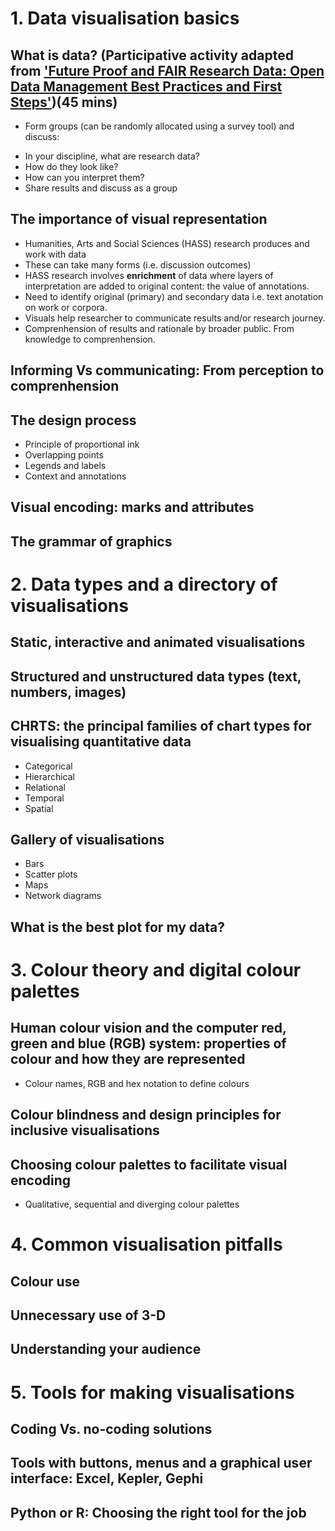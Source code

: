 # 1. Data visualisation basics 
## What is data? (Participative activity adapted from ['Future Proof and FAIR Research Data: Open Data Management Best Practices and First Steps'](https://www.fosteropenscience.eu/node/2603))(45 mins)

* Form groups (can be randomly allocated using a survey tool) and discuss:
 - In your discipline, what are research data?
 - How do they look like?  
 - How can you interpret them?
 - Share results and discuss as a group

## The importance of visual representation

* Humanities, Arts and Social Sciences (HASS) research produces and work with data  
* These can take many forms (i.e. discussion outcomes)
* HASS research involves **enrichment** of data where layers of interpretation are added to original content: the value of annotations.
* Need to identify original (primary) and secondary data i.e. text anotation on work or corpora.
* Visuals help researcher to communicate results and/or research journey.
* Comprenhension of results and rationale by broader public. From knowledge to comprenhension.

## Informing Vs communicating: From perception to comprenhension
## The design process 
   - Principle of proportional ink 
   - Overlapping points
   - Legends and labels
   - Context and annotations
 ## Visual encoding: marks and attributes
 ## The grammar of graphics
 
 # 2. Data types and a directory of visualisations
 
 ## Static, interactive and animated visualisations
 ## Structured and unstructured data types (text, numbers, images)
 ## CHRTS: the principal families of chart types for visualising quantitative data
   - Categorical
   - Hierarchical
   - Relational
   - Temporal
   - Spatial


 ## Gallery of visualisations
   - Bars
   - Scatter plots
   - Maps
   - Network diagrams
 
 ## What is the best plot for my data?
 
 # 3. Colour theory and digital colour palettes
 ## Human colour vision and the computer red, green and blue (RGB) system: properties of colour and how they are represented
   - Colour names, RGB and hex notation to define colours
 ## Colour blindness and design principles for inclusive visualisations
 ## Choosing colour palettes to facilitate visual encoding
   - Qualitative, sequential and diverging colour palettes
 
 # 4. Common visualisation pitfalls
 ## Colour use
 ## Unnecessary use of 3-D
 ## Understanding your audience
 
 # 5. Tools for making visualisations
 ## Coding Vs. no-coding solutions
 ## Tools with buttons, menus and a graphical user interface: Excel, Kepler, Gephi
 ## Python or R: Choosing the right tool for the job
